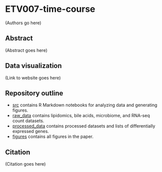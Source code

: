 # ETV007-time-course

(Authors go here)

## Abstract
(Abstract goes here)

## Data visualization
(Link to website goes here)

## Repository outline
- [src](https://github.com/timcyu/ETV007-time-course/tree/master/src) contains R Markdown notebooks for analyzing data and generating figures.
- [raw_data](https://github.com/timcyu/ETV007-time-course/tree/master/raw_data) contains lipidomics, bile acids, microbiome, and RNA-seq count datasets.
- [processed_data](https://github.com/timcyu/ETV007-time-course/tree/master/processed_data) contains processed datasets and lists of differentially expressed genes.
- [figures](https://github.com/timcyu/ETV007-time-course/tree/master/figures) contains all figures in the paper.

## Citation
(Citation goes here)
